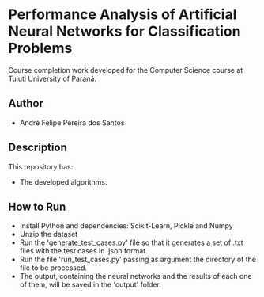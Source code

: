 # Performance Analysis of Artificial Neural Networks for Classification Problems

Course completion work developed for the Computer Science course at Tuiuti University of Paraná.

## Author

- André Felipe Pereira dos Santos

## Description

This repository has:

- The developed algorithms.


## How to Run

- Install Python and dependencies: Scikit-Learn, Pickle and Numpy
- Unzip the dataset
- Run the 'generate_test_cases.py' file so that it generates a set of .txt files with the test cases in .json format.
- Run the file 'run_test_cases.py' passing as argument the directory of the file to be processed.
- The output, containing the neural networks and the results of each one of them, will be saved in the 'output' folder.
